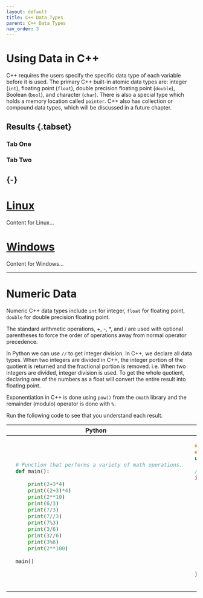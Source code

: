 ```yaml
---
layout: default
title: C++ Data Types
parent: C++ Data Types
nav_order: 3
---
```


# Using Data in C++

C++ requires the users specify the specific data type of each variable
before it is used. The primary C++ built-in atomic data types are:
integer (`int`), floating point (`float`), double precision floating
point (`double`), Boolean (`bool`), and character (`char`). There is
also a special type which holds a memory location called `pointer`. C++
also has collection or compound data types, which will be discussed in a
future chapter.

## Results {.tabset}

### Tab One

### Tab Two

## {-}

# [Linux](#tab/linux)

Content for Linux...

# [Windows](#tab/windows)

Content for Windows...

---

# Numeric Data

Numeric C++ data types include `int` for integer, `float` for floating
point, `double` for double precision floating point.

The standard arithmetic operations, +, -, \*, and / are used with
optional parentheses to force the order of operations away from normal
operator precedence.

In Python we can use `//` to get integer division. In C++, we declare
all data types. When two integers are divided in C++, the integer
portion of the quotient is returned and the fractional portion is
removed. i.e. When two integers are divided, integer division is used.
To get the whole quotient, declaring one of the numbers as a float will
convert the entire result into floating point.

Exponentiation in C++ is done using `pow()` from the `cmath` library and
the remainder (modulo) operator is done with `%`.

Run the following code to see that you understand each result.

<table>
    <tr>
        <th>Python</th>
        <th>C++</th>
    </tr>
    <tr>
    <tbody>
<td markdown="span">

```python
  # Function that performs a variety of math operations.
  def main():
  
      print(2+3*4)
      print((2+3)*4)
      print(2**10)
      print(6/3)
      print(7/3)
      print(7//3)
      print(7%3)
      print(3/6)
      print(3//6)
      print(3%6)
      print(2**100)
  
  main()
```

</td>
<td markdown="span">

```cpp
  #include <iostream>
  #include <cmath>
  using namespace std;
  
  // Function that perfoms various math operations
  int main(){
  
      cout << (2+3*4) << endl;
      cout << (2+3)*4 << endl;
      cout << pow(2, 10) << endl;
      cout << float(6)/3 << endl;
      cout << float(7)/3 << endl;
      cout << 7/3 << endl; //In C++ this is integer division
      cout << 7%3 << endl;
      cout << float(3)/6 << endl;
      cout << 3/6 << endl;
      cout << 3%6 << endl;
      cout << pow(2, 100) << endl;
  
      return 0;
  }
  
```

</td>
</tr>
</tbody>
</table>


